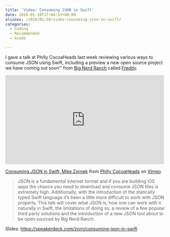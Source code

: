 ```yaml
---
title: 'Video: Consuming JSON in Swift'
date: 2016-01-18T17:04:53+00:00
aliases: /2016/01/18/video-consuming-json-in-swift/
categories:
  - Coding
  - Recommended
  - Xcode

---
```

I gave a talk at Philly CocoaHeads last week reviewing various ways to consume JSON using Swift, including a preview a new open source project we have coming out soon™ from [Big Nerd Ranch][1] called [Freddy][2].

<iframe src="https://player.vimeo.com/video/152112429" width="500" height="281" frameborder="0" webkitallowfullscreen mozallowfullscreen allowfullscreen></iframe>

[Consuming JSON in Swift, Mike Zornek][3] from [Philly CocoaHeads][4] on [Vimeo][5].

> JSON is a fundamental internet format and if you are building iOS apps the chance you need to download and consume JSON files is extremely high. Additionally, with the introduction of the statically typed Swift language it&#8217;s been a little more difficult to work with JSON properly. This talk will cover what JSON is, how one can work with it naturally in Swift, the limitations of doing so, a review of a few popular third party solutions and the introduction of a new JSON tool about to be open sourced by Big Nerd Ranch.

Slides: <https://speakerdeck.com/zorn/consuming-json-in-swift>

 [1]: https://www.bignerdranch.com/
 [2]: https://github.com/bignerdranch/Freddy
 [3]: https://vimeo.com/152112429
 [4]: https://vimeo.com/phillycocoa
 [5]: https://vimeo.com